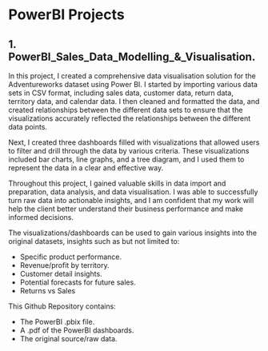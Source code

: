 <h1>PowerBI Projects </h1>
<h2>1. PowerBI_Sales_Data_Modelling_&_Visualisation.</h2> 
<p>In this project, I created a comprehensive data visualisation solution for the Adventureworks dataset using Power BI.
I started by importing various data sets in CSV format, including sales data, customer data, return data, territory data, and calendar data. I then cleaned and formatted the data, and created relationships between the different data sets to ensure that the visualizations accurately reflected the relationships between the different data points.

Next, I created three dashboards filled with visualizations that allowed users to filter and drill through the data by various criteria. These visualizations included bar charts, line graphs, and a tree diagram, and I used them to represent the data in a clear and effective way.

Throughout this project, I gained valuable skills in data import and preparation, data analysis, and data visualisation. I was able to successfully turn raw data into actionable insights, and I am confident that my work will help the client better understand their business performance and make informed decisions. </p>

The visualizations/dashboards can be used to gain various insights into the original datasets, insights such as but not limited to:
- Specific product performance.
- Revenue/profit by territory.
- Customer detail insights.
- Potential forecasts for future sales.
- Returns vs Sales 

This Github Repository contains:
- The PowerBI .pbix file.
- A .pdf of the PowerBI dashboards.
- The original source/raw data.

